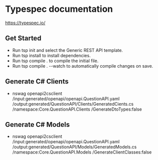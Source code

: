 # Typespec documentation
https://typespec.io/

## Get Started
 - Run tsp init and select the Generic REST API template.
 - Run tsp install to install dependencies.
 - Run tsp compile . to compile the initial file.
 - Run tsp compile . --watch to automatically compile changes on save.


 ## Generate C# Clients
 - nswag openapi2csclient /input:generated/openapi/openapi.QuestionAPI.yaml /output:generated/QuestionAPI/Clients/GeneratedCients.cs /namespace:Core.QuestionAPI.Clients /GenerateDtoTypes:false

## Generate C# Models
- nswag openapi2csclient /input:generated/openapi/openapi.QuestionAPI.yaml /output:generated/QuestionAPI/Models/GeneratedModels.cs /namespace:Core.QuestionAPI.Models /GenerateClientClasses:false

